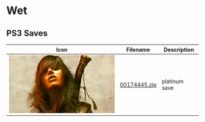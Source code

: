 # Wet

## PS3 Saves

| Icon | Filename | Description |
|------|----------|-------------|
| ![Wet](ICON0.PNG) | [00174445.zip](00174445.zip) | platinum save |
